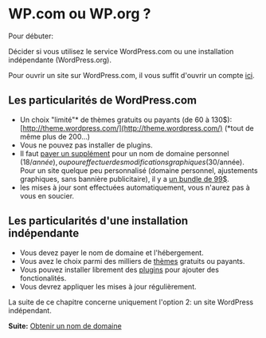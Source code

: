 # WP.com ou WP.org ?

Pour débuter:

Décider si vous utilisez le service WordPress.com ou une installation indépendante (WordPress.org).

Pour ouvrir un site sur WordPress.com, il vous suffit d'ouvrir un compte [ici](https://fr.wordpress.com/signup/).

## Les particularités de WordPress.com

- Un choix "limité"* de thèmes gratuits ou payants (de 60 à 130$): [http://theme.wordpress.com/](http://theme.wordpress.com/) (*tout de même plus de 200...)
- Vous ne pouvez pas installer de plugins.
- Il faut [payer un supplément](http://en.support.wordpress.com/upgrades/) pour un nom de domaine personnel ($18/année), ou pour effectuer des modifications graphiques ($30/année). Pour un site quelque peu personnalisé (domaine personnel, ajustements graphiques, sans bannière publicitaire), il y a [un bundle de 99$](http://store.wordpress.com/bundles/).
- les mises à jour sont effectuées automatiquement, vous n'aurez pas à vous en soucier.

## Les particularités d'une installation indépendante

- Vous devez payer le nom de domaine et l'hébergement.
- Vous avez le choix parmi des milliers de [thèmes](http://wordpress.org/themes/) gratuits ou payants.
- Vous pouvez installer librement des [plugins](http://wordpress.org/plugins/) pour ajouter des fonctionalités.
- Vous devrez appliquer les mises à jour régulièrement.

La suite de ce chapitre concerne uniquement l'option 2: un site WordPress indépendant.

**Suite:** [Obtenir un nom de domaine](02-Nom-de-domaine.md)